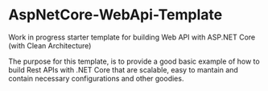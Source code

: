 # AspNetCore-WebApi-Template
Work in progress starter template for building Web API with ASP.NET Core (with Clean Architecture)

The purpose for this template, is to provide a good basic example of how to build Rest APIs with .NET Core that are scalable, easy to mantain and contain necessary configurations and other goodies. 
